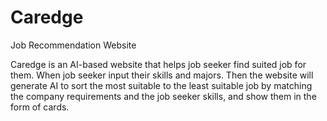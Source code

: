 # Caredge
Job Recommendation Website

Caredge is an AI-based website that helps job seeker find suited job for them. When job seeker input their skills and majors. Then the website will generate AI to sort the most suitable to the least suitable job by matching the company requirements and the job seeker skills, and show them in the form of cards.
